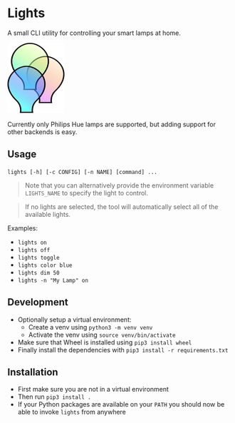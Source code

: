 # Lights

A small CLI utility for controlling your smart lamps at home.

![Icon](lights-icon.png)

Currently only Philips Hue lamps are supported, but adding support for other backends is easy.

## Usage

`lights [-h] [-c CONFIG] [-n NAME] [command] ...`

> Note that you can alternatively provide the environment variable `LIGHTS_NAME` to specify the light to control.

> If no lights are selected, the tool will automatically select all of the available lights.

Examples:

* `lights on`
* `lights off`
* `lights toggle`
* `lights color blue`
* `lights dim 50`
* `lights -n "My Lamp" on`

## Development

* Optionally setup a virtual environment:
    * Create a venv using `python3 -m venv venv`
    * Activate the venv using `source venv/bin/activate`
* Make sure that Wheel is installed using `pip3 install wheel`
* Finally install the dependencies with `pip3 install -r requirements.txt`

## Installation

* First make sure you are not in a virtual environment
* Then run `pip3 install .`
* If your Python packages are available on your `PATH` you should now be able to invoke `lights` from anywhere
